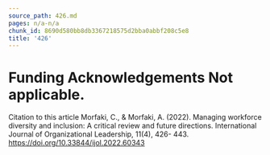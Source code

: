 ```yaml
---
source_path: 426.md
pages: n/a-n/a
chunk_id: 8690d580bb8db3367218575d2bba0abbf208c5e8
title: '426'
---
```

# Funding Acknowledgements Not applicable.

Citation to this article Morfaki, C., & Morfaki, A. (2022). Managing workforce diversity and inclusion: A critical review and future directions. International Journal of Organizational Leadership, 11(4), 426- 443. https://doi.org/10.33844/ijol.2022.60343
